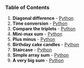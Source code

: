 ### Table of Contents
1. __Diagonal difference__ - [Python](Diagonal%20Difference.py)
1. __Time conversion__ - [Python](Time%20Conversion.py)
1. __Compare the triplets__ - [Python](Compare%20the%20Triplets.py)
1. __Mini-max sum__ - [Python](Mini-Max%20Sum.py)
1. __Plus minus__ - [Python](Plus%20Minus.py)
1. __Birthday cake candles__ - [Python](Birthday%20Cake%20Candles.py)
1. __Staircase__ - [Python](Staircase.py)
1. __Simple array sum__ - [Python](Simple%20Array%20Sum.py)
1. __A very big sum__ - [Python](A%20Very%20Big%20Sum.py)
